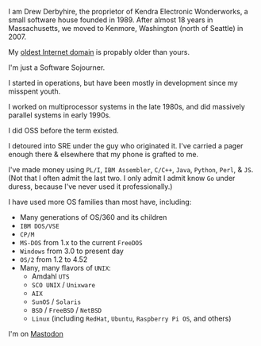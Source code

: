 <!---
swhobbit/swhobbit is a ✨ special ✨ repository because its `README.md` (this file) appears on your GitHub profile.
You can click the Preview link to take a look at your changes.
--->

I am Drew Derbyhire, the proprietor of Kendra Electronic Wonderworks, a small software house founded in 1989.
After almost 18 years in Massachusetts, we moved to Kenmore, Washington (north of Seattle) in 2007.

My [oldest Internet domain](https://domain.kew.com/) is propably older than yours. 

I'm just a Software Sojourner.

I started in operations, but have been mostly in development since my misspent youth.

I worked on multiprocessor systems in the late 1980s, and did massively parallel systems in early 1990s. 

I did OSS before the term existed.

I detoured into SRE under the guy who originated it. I've carried a pager enough there & elsewhere that my phone is grafted to me. 

I've made money using `PL/I`, `IBM Assembler`, `C/C++`, `Java`, `Python`, `Perl`, & `JS`.
(Not that I often admit the last two. I only admit I admit know `Go` under duress, because I've never used it professionally.)

I have used more OS families than most have, including: 
- Many generations of OS/360 and its children
- `IBM DOS/VSE`
- `CP/M`
- `MS-DOS` from 1.x to the current `FreeDOS`
- `Windows` from 3.0 to present day
- `OS/2` from 1.2 to 4.52
- Many, many flavors of `UNIX`:
  - Amdahl `UTS`
  - `SCO UNIX` / `Unixware` 
  - `AIX`
  - `SunOS` / `Solaris`
  - `BSD` / `FreeBSD` / `NetBSD`
  - `Linux` (including `RedHat`, `Ubuntu`, `Raspberry Pi OS`, and others)

I'm on <a rel="me" href="https://hachyderm.io/@swhobbit">Mastodon</a>

